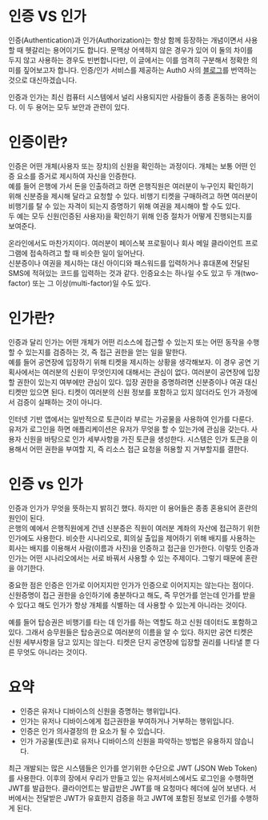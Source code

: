 # 인증 VS 인가

인증(Authentication)과 인가(Authorization)는 항상 함께 등장하는 개념이면서 사용할 때 헷갈리는 용어이기도 합니다. 문맥상 어색하지 않은 경우가 있어 이 둘의 차이를 두지 않고 사용하는 경우도 빈번합니다만, 이 글에서는 이를 엄격히 구분해서 정확한 의미를 짚어보고자 합니다. 인증/인가 서비스를 제공하는 Auth0 사의 [블로그](https://auth0.com/intro-to-iam/authentication-vs-authorization/)를 번역하는 것으로 대신하겠습니다.  

인증과 인가는 최신 컴퓨터 시스템에서 널리 사용되지만 사람들이 종종 혼동하는 용어이다. 이 두 용어는 모두 보안과 관련이 있다.


# 인증이란?

인증은 어떤 개체(사용자 또는 장치)의 신원을 확인하는 과정이다. 개체는 보통 어떤 인증 요소를 증거로 제시하여 자신을 인증한다.  
예를 들어 은행에 가서 돈을 인출하려고 하면 은행직원은 여러분이 누구인지 확인하기 위해 신분증을 제시해 달라고 요청할 수 있다. 비행기 티켓을 구매하려고 하면 여러분이 비행기를 탈 수 있는 자격이 되는지 증명하기 위해 여권을 제시해야 할 수도 있다.  
두 예는 모두 신원(인증된 사용자)을 확인하기 위해 인증 절차가 어떻게 진행되는지를 보여준다.  

온라인에서도 마찬가지이다. 여러분이 페이스북 프로필이나 회사 메일 클라이언트 프로그램에 접속하려고 할 때 비슷한 일이 일어난다.  
신분증이나 여권을 제시하는 대신 아이디와 패스워드를 입력하거나 휴대폰에 전달된 SMS에 적혀있는 코드를 입력하는 것과 같다. 인증요소는 하나일 수도 있고 두 개(two-factor) 또는 그 이상(multi-factor)일 수도 있다.

# 인가란?

인증과 달리 인가는 어떤 개체가 어떤 리소스에 접근할 수 있는지 또는 어떤 동작을 수행할 수 있는지를 검증하는 것, 즉 접근 권한을 얻는 일을 말한다.  
예를 들어 공연장에 입장하기 위해 티켓을 제시하는 상황을 생각해보자. 이 경우 공연 기획사에서는 여러분의 신원이 무엇인지에 대해서는 관심이 없다. 여러분이 공연장에 입장할 권한이 있는지 여부에만 관심이 있다. 입장 권한을 증명하려면 신분증이나 여권 대신 티켓만 있으면 된다. 티켓이 여러분의 신원 정보를 포함하고 있지 않더라도 인가 과정에서 검증이 실패하는 것이 아니다.  

인터넷 기반 앱에서는 일반적으로 토큰이라 부르는 가공물을 사용하여 인가를 다룬다. 유저가 로그인을 하면 애플리케이션은 유저가 무엇을 할 수 있는가에 관심을 갖는다. 사용자 신원을 바탕으로 인가 세부사항을 가진 토큰을 생성한다. 시스템은 인가 토큰을 이용해서 어떤 권한을 부여할 지, 즉 리소스 접근 요청을 허용할 지 거부할지를 결한다.

# 인증 vs 인가

인증과 인가가 무엇을 뜻하는지 밝히긴 했다. 하지만 이 용어들은 종종 혼용되어 혼란의 원인이 된다.  
은행의 예에서 은행직원에게 건넨 신분증은 직원이 여러분 계좌의 자산에 접근하기 위한 인가에도 사용한다. 비슷한 시나리오로, 회의실 출입을 제어하기 위해 배지를 사용하는 회사는 배지를 이용해서 사람(이름과 사진)을 인증하고 접근을 인가한다. 이렇듯 인증과 인가는 어떤 시나리오에서는 서로 바꿔서 사용할 수 있는 주제이다. 그렇기 때문에 혼란을 야기한다.  

중요한 점은 인증은 인가로 이어지지만 인가가 인증으로 이어지지는 않는다는 점이다.  
신원증명이 접근 권한을 승인하기에 충분하다고 해도, 즉 무언가를 얻는데 인가를 받을 수 있다고 해도 인가가 항상 개체를 식별하는 데 사용할 수 있는게 아니라는 것이다.  

예를 들어 탑승권은 비행기를 타는 데 인가를 하는 역할도 하고 신원 데이터도 포함하고 있다. 그래서 승무원들은 탑승권으로 여러분의 이름을 알 수 있다. 하지만 공연 티켓은 신원 세부사항을 담고 있지는 않는다. 티켓은 단지 공연장에 입장할 권리를 나타낼 뿐 다른 무엇도 아니라는 것이다.

# 요약

- 인증은 유저나 디바이스의 신원을 증명하는 행위입니다.
- 인가는 유저나 디바이스에게 접근권한을 부여하거나 거부하는 행위입니다.
- 인증은 인가 의사결정의 한 요소가 될 수 있습니다.
- 인가 가공물(토큰)로 유저나 디바이스의 신원을 파악하는 방법은 유용하지 않습니다.

최근 개발되는 많은 시스템들은 인가를 얻기위한 수단으로 JWT (JSON Web Token)를 사용한다. 이후의 장에서 우리가 만들고 있는 유저서비스에서도 로그인을 수행하면 JWT를 발급한다. 클라이언트는 발급받은 JWT를 매 요청마다 헤더에 실어 보낸다. 서버에서는 전달받은 JWT가 유효한지 검증을 하고 JWT에 포함된 정보로 인가를 수행하게 된다.
